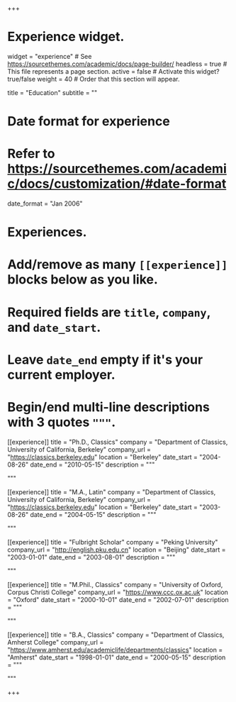 +++
# Experience widget.
widget = "experience"  # See https://sourcethemes.com/academic/docs/page-builder/
headless = true  # This file represents a page section.
active = false  # Activate this widget? true/false
weight = 40  # Order that this section will appear.

title = "Education"
subtitle = ""

# Date format for experience
#   Refer to https://sourcethemes.com/academic/docs/customization/#date-format
date_format = "Jan 2006"

# Experiences.
#   Add/remove as many `[[experience]]` blocks below as you like.
#   Required fields are `title`, `company`, and `date_start`.
#   Leave `date_end` empty if it's your current employer.
#   Begin/end multi-line descriptions with 3 quotes `"""`.

[[experience]]
  title = "Ph.D., Classics"
  company = "Department of Classics, University of California, Berkeley"
  company_url = "https://classics.berkeley.edu"
  location = "Berkeley"
  date_start = "2004-08-26"
  date_end = "2010-05-15"
  description = """
  
  """

[[experience]]
  title = "M.A., Latin"
  company = "Department of Classics, University of California, Berkeley"
  company_url = "https://classics.berkeley.edu"
  location = "Berkeley"
  date_start = "2003-08-26"
  date_end = "2004-05-15"
  description = """
 
  """

 [[experience]]
  title = "Fulbright Scholar"
  company = "Peking University"
  company_url = "http://english.pku.edu.cn"
  location = "Beijing"
  date_start = "2003-01-01"
  date_end = "2003-08-01"
  description = """
  
  """ 

[[experience]]
  title = "M.Phil., Classics"
  company = "University of Oxford, Corpus Christi College"
  company_url = "https://www.ccc.ox.ac.uk"
  location = "Oxford"
  date_start = "2000-10-01"
  date_end = "2002-07-01"
  description = """
  
  """
  
[[experience]]
  title = "B.A., Classics"
  company = "Department of Classics, Amherst College"
  company_url = "https://www.amherst.edu/academiclife/departments/classics"
  location = "Amherst"
  date_start = "1998-01-01"
  date_end = "2000-05-15"
  description = """
  
  """





+++
